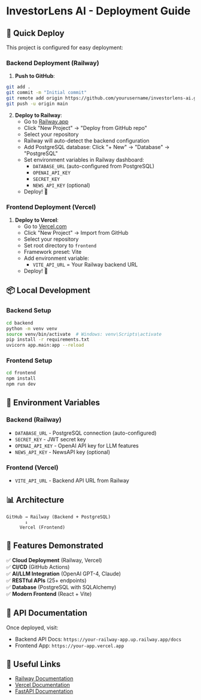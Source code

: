 # InvestorLens AI - Deployment Guide

## 🚀 Quick Deploy

This project is configured for easy deployment:

### Backend Deployment (Railway)

1. **Push to GitHub**:
```bash
git add .
git commit -m "Initial commit"
git remote add origin https://github.com/yourusername/investorlens-ai.git
git push -u origin main
```

2. **Deploy to Railway**:
   - Go to [Railway.app](https://railway.app)
   - Click "New Project" → "Deploy from GitHub repo"
   - Select your repository
   - Railway will auto-detect the backend configuration
   - Add PostgreSQL database: Click "+ New" → "Database" → "PostgreSQL"
   - Set environment variables in Railway dashboard:
     - `DATABASE_URL` (auto-configured from PostgreSQL)
     - `OPENAI_API_KEY`
     - `SECRET_KEY`
     - `NEWS_API_KEY` (optional)
   - Deploy! 🎉

### Frontend Deployment (Vercel)

1. **Deploy to Vercel**:
   - Go to [Vercel.com](https://vercel.com)
   - Click "New Project" → Import from GitHub
   - Select your repository
   - Set root directory to `frontend`
   - Framework preset: Vite
   - Add environment variable:
     - `VITE_API_URL` = Your Railway backend URL
   - Deploy! 🎉

## 📦 Local Development

### Backend Setup
```bash
cd backend
python -m venv venv
source venv/bin/activate  # Windows: venv\Scripts\activate
pip install -r requirements.txt
uvicorn app.main:app --reload
```

### Frontend Setup
```bash
cd frontend
npm install
npm run dev
```

## 🔧 Environment Variables

### Backend (Railway)
- `DATABASE_URL` - PostgreSQL connection (auto-configured)
- `SECRET_KEY` - JWT secret key
- `OPENAI_API_KEY` - OpenAI API key for LLM features
- `NEWS_API_KEY` - NewsAPI key (optional)

### Frontend (Vercel)
- `VITE_API_URL` - Backend API URL from Railway

## 📊 Architecture

```
GitHub → Railway (Backend + PostgreSQL)
       ↓
     Vercel (Frontend)
```

## 🎯 Features Demonstrated

✅ **Cloud Deployment** (Railway, Vercel)  
✅ **CI/CD** (GitHub Actions)  
✅ **AI/LLM Integration** (OpenAI GPT-4, Claude)  
✅ **RESTful APIs** (25+ endpoints)  
✅ **Database** (PostgreSQL with SQLAlchemy)  
✅ **Modern Frontend** (React + Vite)  

## 📝 API Documentation

Once deployed, visit:
- Backend API Docs: `https://your-railway-app.up.railway.app/docs`
- Frontend App: `https://your-app.vercel.app`

## 🔗 Useful Links

- [Railway Documentation](https://docs.railway.app)
- [Vercel Documentation](https://vercel.com/docs)
- [FastAPI Documentation](https://fastapi.tiangolo.com)


